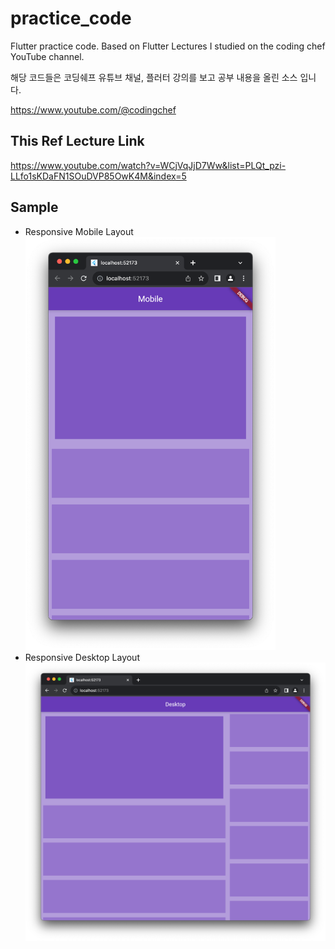 # practice_code

Flutter practice code.
Based on Flutter Lectures I studied on the coding chef YouTube channel.

해당 코드들은 코딩쉐프 유튜브 채널, 플러터 강의를 보고 공부 내용을 올린 소스 입니다.

https://www.youtube.com/@codingchef

## This Ref Lecture Link
https://www.youtube.com/watch?v=WCjVqJjD7Ww&list=PLQt_pzi-LLfo1sKDaFN1SOuDVP85OwK4M&index=5

## Sample
* Responsive Mobile Layout <br>
  <img src="./image/sample1.png" width="400">
* Responsive Desktop Layout <br>
  <img src="./image/sample2.png" width="600">